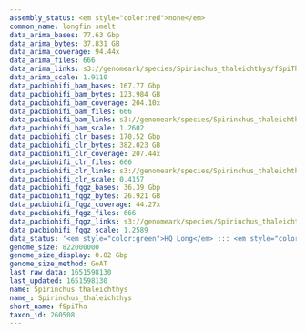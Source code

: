 ```yaml
---
assembly_status: <em style="color:red">none</em>
common_name: longfin smelt
data_arima_bases: 77.63 Gbp
data_arima_bytes: 37.831 GB
data_arima_coverage: 94.44x
data_arima_files: 666
data_arima_links: s3://genomeark/species/Spirinchus_thaleichthys/fSpiTha1/genomic_data/arima/<br>
data_arima_scale: 1.9110
data_pacbiohifi_bam_bases: 167.77 Gbp
data_pacbiohifi_bam_bytes: 123.984 GB
data_pacbiohifi_bam_coverage: 204.10x
data_pacbiohifi_bam_files: 666
data_pacbiohifi_bam_links: s3://genomeark/species/Spirinchus_thaleichthys/fSpiTha1/genomic_data/pacbio_hifi/<br>
data_pacbiohifi_bam_scale: 1.2602
data_pacbiohifi_clr_bases: 170.52 Gbp
data_pacbiohifi_clr_bytes: 382.023 GB
data_pacbiohifi_clr_coverage: 207.44x
data_pacbiohifi_clr_files: 666
data_pacbiohifi_clr_links: s3://genomeark/species/Spirinchus_thaleichthys/fSpiTha1/genomic_data/pacbio_hifi/<br>
data_pacbiohifi_clr_scale: 0.4157
data_pacbiohifi_fqgz_bases: 36.39 Gbp
data_pacbiohifi_fqgz_bytes: 26.921 GB
data_pacbiohifi_fqgz_coverage: 44.27x
data_pacbiohifi_fqgz_files: 666
data_pacbiohifi_fqgz_links: s3://genomeark/species/Spirinchus_thaleichthys/fSpiTha1/genomic_data/pacbio_hifi/<br>
data_pacbiohifi_fqgz_scale: 1.2589
data_status: '<em style="color:green">HQ Long</em> ::: <em style="color:red">Long</em> ::: <em style="color:green">Short</em> ::: <em style="color:red">Phasing</em> ::: <em style="color:green">Scaffolding</em>'
genome_size: 822000000
genome_size_display: 0.82 Gbp
genome_size_method: GoAT
last_raw_data: 1651598130
last_updated: 1651598130
name: Spirinchus thaleichthys
name_: Spirinchus_thaleichthys
short_name: fSpiTha
taxon_id: 260508
---
```

